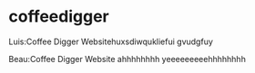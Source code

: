# coffeedigger


Luis:Coffee Digger Websitehuxsdiwqukliefui gvudgfuy

Beau:Coffee Digger Website
ahhhhhhhh yeeeeeeeeehhhhhhhh



